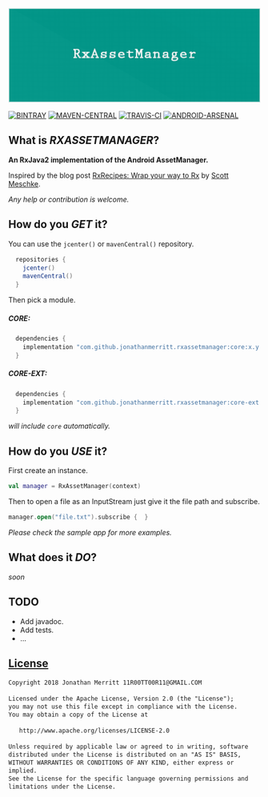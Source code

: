 ![banner](./promo/banner.png)

[![BINTRAY][BINTRAY-SVG]][BINTRAY]
[![MAVEN-CENTRAL][MAVEN-CENTRAL-SVG]][MAVEN-CENTRAL]
[![TRAVIS-CI][TRAVIS-CI-SVG]][TRAVIS-CI]
[![ANDROID-ARSENAL][ANDROID-ARSENAL-SVG]][ANDROID-ARSENAL]

## What is *RXASSETMANAGER*?
**An RxJava2 implementation of the Android AssetManager.**

Inspired by the blog post [RxRecipes: Wrap your way to Rx][RX-RECIPES] by [Scott Meschke][SCOTT-MESCHKE].

_Any help or contribution is welcome._

## How do you *GET* it?
You can use the `jcenter()` or `mavenCentral()` repository.
```groovy
  repositories {
    jcenter()
    mavenCentral()
  }
```

Then pick a module.
##### CORE:
```groovy
  dependencies {
    implementation "com.github.jonathanmerritt.rxassetmanager:core:x.y.z"
  }
```

##### CORE-EXT:
```groovy
  dependencies {
    implementation "com.github.jonathanmerritt.rxassetmanager:core-ext:x.y.z"
  }
```
*will include `core` automatically.*


## How do you *USE* it?
First create an instance.
```kotlin
val manager = RxAssetManager(context)
```


Then to open a file as an InputStream just give it the file path and subscribe.
```kotlin
manager.open("file.txt").subscribe {  }
```
*Please check the sample app for more examples.*

## What does it *DO*?
_soon_

## TODO
- Add javadoc.
- Add tests.
- ...

## [License][LICENSE]
    Copyright 2018 Jonathan Merritt 11R00TT00R11@GMAIL.COM

    Licensed under the Apache License, Version 2.0 (the "License");
    you may not use this file except in compliance with the License.
    You may obtain a copy of the License at

       http://www.apache.org/licenses/LICENSE-2.0

    Unless required by applicable law or agreed to in writing, software
    distributed under the License is distributed on an "AS IS" BASIS,
    WITHOUT WARRANTIES OR CONDITIONS OF ANY KIND, either express or implied.
    See the License for the specific language governing permissions and
    limitations under the License.

[BINTRAY-SVG]:https://img.shields.io/bintray/v/jonathanmerritt/RxAssetManager/core.svg?style=flat-square&colorB=067EC4&label=Bintray
[BINTRAY]:https://bintray.com/jonathanmerritt/RxAssetManager/core/_latestVersion
[MAVEN-CENTRAL-SVG]: https://img.shields.io/maven-central/v/com.github.jonathanmerritt.rxassetmanager/core.svg?style=flat-square&colorB=067EC4&label=MavenCentral
[MAVEN-CENTRAL]: http://repo1.maven.org/maven2/com/github/jonathanmerritt/rxassetmanager/core
[TRAVIS-CI-SVG]: https://img.shields.io/travis/JonathanMerritt/RxAssetManager.svg?style=flat-square&colorB=067EC4&label=TravisCI
[TRAVIS-CI]: https://travis-ci.org/JonathanMerritt/RxAssetManager
[ANDROID-ARSENAL-SVG]: https://img.shields.io/badge/AndroidArsenal-RxAssetManager-blue.svg?style=flat-square
[ANDROID-ARSENAL]: https://android-arsenal.com/details/1/6855

[RELEASES]: https://github.com/JonathanMerritt/RxAssetManager/releases
[LICENSE]: https://github.com/JonathanMerritt/RxAssetManager/blob/master/LICENSE.txt
[RX-RECIPES]: https://hackernoon.com/rxrecipes-wrap-your-way-to-rx-fd40eb5254b6
[SCOTT-MESCHKE]: https://github.com/scottmeschke
